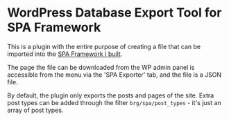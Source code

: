# WordPress Database Export Tool for SPA Framework

This is a plugin with the entire purpose of creating a file that can be imported into the [SPA Framework I built](https://github.com/benrgreene/Single-Page-Framework).

The page the file can be downloaded from the WP admin panel is accessible from the menu via the 'SPA Exporter' tab, and the file is a JSON file. 

By default, the plugin only exports the posts and pages of the site. Extra post types can be added through the filter `brg/spa/post_types` - it's just an array of post types.